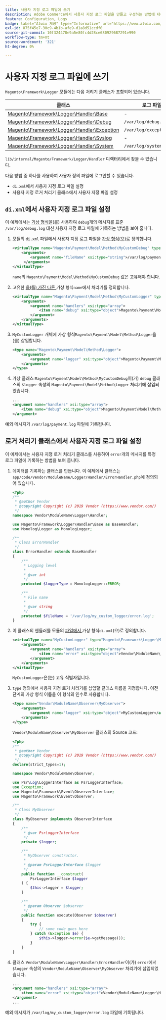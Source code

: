 ```yaml
---
title: 사용자 지정 로그 파일에 쓰기
description: Adobe Commerce에서 사용자 지정 로그 파일을 만들고 구성하는 방법에 대해 알아봅니다. 로거 처리기 및 사용자 지정 로깅 구현을 검색합니다.
feature: Configuration, Logs
badge: label="Atwix 제공" type="Informative" url="https://www.atwix.com/" tooltip="아트윅스"
exl-id: 875f45e7-30c9-4b1b-afe9-d1a8d51ccdf0
source-git-commit: 10f324478e9a5e80fc4d28ce680929687291e990
workflow-type: tm+mt
source-wordcount: '321'
ht-degree: 0%

---
```


# 사용자 지정 로그 파일에 쓰기

`Magento\Framework\Logger` 모듈에는 다음 처리기 클래스가 포함되어 있습니다.

| 클래스 | 로그 파일 |
| ----- | -------- |
| [Magento\Framework\Logger\Handler\Base][base] | - |
| [Magento\Framework\Logger\Handler\Debug][debug] | `/var/log/debug.log` |
| [Magento\Framework\Logger\Handler\Exception][exception] | `/var/log/exception.log` |
| [Magento\Framework\Logger\Handler\Syslog][syslog] | - |
| [Magento\Framework\Logger\Handler\System][system] | `/var/log/system.log` |

`lib/internal/Magento/Framework/Logger/Handler` 디렉터리에서 찾을 수 있습니다.

다음 방법 중 하나를 사용하여 사용자 정의 파일에 로그인할 수 있습니다.

- `di.xml`에서 사용자 지정 로그 파일 설정
- 사용자 지정 로거 처리기 클래스에서 사용자 지정 파일 설정

## `di.xml`에서 사용자 지정 로그 파일 설정

이 예제에서는 [가상 형식](https://developer.adobe.com/commerce/php/development/build/dependency-injection-file/#virtual-types)을(를) 사용하여 `debug`개의 메시지를 표준 `/var/log/debug.log` 대신 사용자 지정 로그 파일에 기록하는 방법을 보여 줍니다.

1. 모듈의 `di.xml` 파일에서 사용자 지정 로그 파일을 [가상 형식](https://developer.adobe.com/commerce/php/development/build/dependency-injection-file/#virtual-types)&#x200B;(으)로 정의합니다.

   ```xml
   <virtualType name="Magento\Payment\Model\Method\MyCustomDebug" type="Magento\Framework\Logger\Handler\Base">
       <arguments>
           <argument name="fileName" xsi:type="string">/var/log/payment.log</argument>
        </arguments>
   </virtualType>
   ```

   `name`의 `Magento\Payment\Model\Method\MyCustomDebug` 값은 고유해야 합니다.

1. 고유한 [을(를) 가진 다른 ](https://developer.adobe.com/commerce/php/development/build/dependency-injection-file/#virtual-types)가상 형식`name`에서 처리기를 정의합니다.

   ```xml
   <virtualType name="Magento\Payment\Model\Method\MyCustomLogger" type="Magento\Framework\Logger\Monolog">
       <arguments>
           <argument name="handlers" xsi:type="array">
               <item name="debug" xsi:type="object">Magento\Payment\Model\Method\MyCustomDebug</item>
           </argument>
       </arguments>
   </virtualType>
   ```

1. `MyCustomLogger` 개체에 [ ](https://developer.adobe.com/commerce/php/development/build/dependency-injection-file/#virtual-types)가상 형식`Magento\Payment\Model\Method\Logger`을(를) 삽입합니다.

   ```xml
   <type name="Magento\Payment\Model\Method\Logger">
       <arguments>
           <argument name="logger" xsi:type="object">Magento\Payment\Model\Method\MyCustomLogger</argument>
       </arguments>
   </type>
   ```

1. 가상 클래스 `Magento\Payment\Model\Method\MyCustomDebug`이(가) `debug` 클래스의 `$logger` 속성의 `Magento\Payment\Model\Method\Logger` 처리기에 삽입되었습니다.

   ```xml
   ...
   <argument name="handlers" xsi:type="array">
       <item name="debug" xsi:type="object">Magento\Payment\Model\Method\MyCustomDebug</item>
   </argument>
   ```

예외 메시지가 `/var/log/payment.log` 파일에 기록됩니다.

## 로거 처리기 클래스에서 사용자 지정 로그 파일 설정

이 예제에서는 사용자 지정 로거 처리기 클래스를 사용하여 `error`개의 메시지를 특정 로그 파일에 기록하는 방법을 보여 줍니다.

1. 데이터를 기록하는 클래스를 만듭니다. 이 예제에서 클래스는 `app/code/Vendor/ModuleName/Logger/Handler/ErrorHandler.php`에 정의되어 있습니다.

   ```php
   <?php
   /**
    * @author Vendor
    * @copyright Copyright (c) 2019 Vendor (https://www.vendor.com/)
    */
   namespace Vendor\ModuleName\Logger\Handler;
   
   use Magento\Framework\Logger\Handler\Base as BaseHandler;
   use Monolog\Logger as MonologLogger;
   
   /**
    * Class ErrorHandler
    */
   class ErrorHandler extends BaseHandler
   {
       /**
        * Logging level
        *
        * @var int
        */
       protected $loggerType = MonologLogger::ERROR;
   
       /**
        * File name
        *
        * @var string
        */
       protected $fileName = '/var/log/my_custom_logger/error.log';
   }
   ```

1. 이 클래스의 핸들러를 모듈의 [ 파일에서 ](https://developer.adobe.com/commerce/php/development/build/dependency-injection-file/#virtual-types)가상 형식`di.xml`(으)로 정의합니다.

   ```xml
   <virtualType name="MyCustomLogger" type="Magento\Framework\Logger\Monolog">
       <arguments>
           <argument name="handlers" xsi:type="array">
               <item name="error" xsi:type="object">Vendor\ModuleName\Logger\Handler\ErrorHandler</item>
           </argument>
       </arguments>
   </virtualType>
   ```

   `MyCustomLogger`은(는) 고유 식별자입니다.

1. `type` 정의에서 사용자 지정 로거 처리기를 삽입할 클래스 이름을 지정합니다. 이전 단계의 가상 형식 이름을 이 형식의 인수로 사용합니다.

   ```xml
   <type name="Vendor\ModuleName\Observer\MyObserver">
       <arguments>
           <argument name="logger" xsi:type="object">MyCustomLogger</argument>
       </arguments>
   </type>
   ```

   `Vendor\ModuleName\Observer\MyObserver` 클래스의 Source 코드:

   ```php
   <?php
   /**
    * @author Vendor
    * @copyright Copyright (c) 2019 Vendor (https://www.vendor.com/)
    */
   declare(strict_types=1);
   
   namespace Vendor\ModuleName\Observer;
   
   use Psr\Log\LoggerInterface as PsrLoggerInterface;
   use Exception;
   use Magento\Framework\Event\ObserverInterface;
   use Magento\Framework\Event\Observer;
   
   /**
    * Class MyObserver
    */
   class MyObserver implements ObserverInterface
   {
       /**
        * @var PsrLoggerInterface
        */
       private $logger;
   
       /**
        * MyObserver constructor.
        *
        * @param PsrLoggerInterface $logger
        */
       public function __construct(
           PsrLoggerInterface $logger
       ) {
           $this->logger = $logger;
       }
   
       /**
        * @param Observer $observer
        */
       public function execute(Observer $observer)
       {
           try {
               // some code goes here
           } catch (Exception $e) {
               $this->logger->error($e->getMessage());
           }
       }
   }
   ```

1. 클래스 `Vendor\ModuleName\Logger\Handler\ErrorHandler`이(가) `error`에서 `$logger` 속성의 `Vendor\ModuleName\Observer\MyObserver` 처리기에 삽입되었습니다.

   ```xml
   ...
   <argument name="handlers" xsi:type="array">
       <item name="error" xsi:type="object">Vendor\ModuleName\Logger\Handler\ErrorHandler</item>
   </argument>
   ...
   ```

예외 메시지가 `/var/log/my_custom_logger/error.log` 파일에 기록됩니다.

<!-- link definitions -->

[base]: https://github.com/magento/magento2/blob/2.4/lib/internal/Magento/Framework/Logger/Handler/Base.php
[debug]: https://github.com/magento/magento2/blob/2.4/lib/internal/Magento/Framework/Logger/Handler/Debug.php
[exception]: https://github.com/magento/magento2/blob/2.4/lib/internal/Magento/Framework/Logger/Handler/Exception.php
[syslog]: https://github.com/magento/magento2/blob/2.4/lib/internal/Magento/Framework/Logger/Handler/Syslog.php
[system]: https://github.com/magento/magento2/blob/2.4/lib/internal/Magento/Framework/Logger/Handler/System.php
